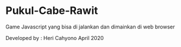 # Pukul-Cabe-Rawit
Game Javascript yang bisa di jalankan dan dimainkan di web browser

Developed by : Heri Cahyono
April 2020
